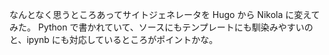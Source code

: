 <!-- 
.. title: ジェネレータをNikolaに変えた
.. date: 2016-04-23 04:52:13 UTC+09:00
.. tags: nikola
.. category: 
.. link: 
.. description: 
.. type: text
-->

なんとなく思うところあってサイトジェネレータを Hugo から Nikola に変えてみた。
Python で書かれていて、ソースにもテンプレートにも馴染みやすいのと、ipynb にも対応しているところがポイントかな。
